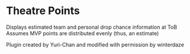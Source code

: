 # Theatre Points
Displays estimated team and personal drop chance information at ToB
Assumes MVP points are distributed evenly (thus, an estimate)

Plugin created by Yuri-Chan and modified with permission by winterdaze